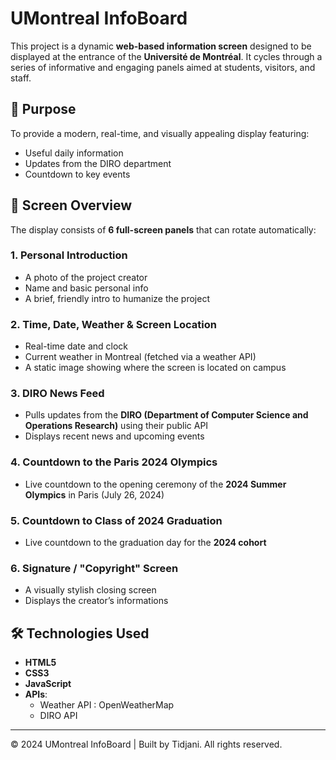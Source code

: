 # UMontreal InfoBoard

This project is a dynamic **web-based information screen** designed to be displayed at the entrance of the **Université de Montréal**. It cycles through a series of informative and engaging panels aimed at students, visitors, and staff.

## 🎯 Purpose

To provide a modern, real-time, and visually appealing display featuring:

- Useful daily information  
- Updates from the DIRO department  
- Countdown to key events  

## 🧩 Screen Overview

The display consists of **6 full-screen panels** that can rotate automatically:

### 1. Personal Introduction

- A photo of the project creator  
- Name and basic personal info  
- A brief, friendly intro to humanize the project  

### 2. Time, Date, Weather & Screen Location

- Real-time date and clock  
- Current weather in Montreal (fetched via a weather API)  
- A static image showing where the screen is located on campus

### 3. DIRO News Feed

- Pulls updates from the **DIRO (Department of Computer Science and Operations Research)** using their public API  
- Displays recent news and upcoming events  

### 4. Countdown to the Paris 2024 Olympics

- Live countdown to the opening ceremony of the **2024 Summer Olympics** in Paris (July 26, 2024)  

### 5. Countdown to Class of 2024 Graduation

- Live countdown to the graduation day for the **2024 cohort**   

### 6. Signature / "Copyright" Screen

- A visually stylish closing screen  
- Displays the creator’s informations 

## 🛠️ Technologies Used

- **HTML5**  
- **CSS3** 
- **JavaScript** 
- **APIs**:  
  - Weather API : OpenWeatherMap
  - DIRO API  


---

© 2024 UMontreal InfoBoard | Built by Tidjani. All rights reserved.
